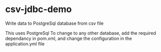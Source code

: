 # csv-jdbc-demo
Write data to PostgreSql database from csv file

This uses PostgreSql
To change to any other database, add the required dependancy in pom.xml, and change the configuration in the application.yml file
